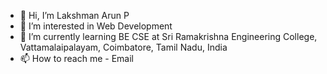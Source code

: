 - 👋 Hi, I’m Lakshman Arun P
- 👀 I’m interested in Web Development
- 🌱 I’m currently learning BE CSE at Sri Ramakrishna Engineering College, Vattamalaipalayam, Coimbatore, Tamil Nadu, India
- 📫 How to reach me - Email

<!---
Arun28856/Arun28856 is a ✨ special ✨ repository because its `README.md` (this file) appears on your GitHub profile.
You can click the Preview link to take a look at your changes.
--->
